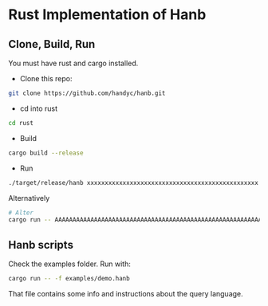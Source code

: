# Rust Implementation of Hanb

## Clone, Build, Run

You must have rust and cargo installed.

* Clone this repo:

```sh
git clone https://github.com/handyc/hanb.git
```

* cd into rust

```sh
cd rust
```

* Build

```sh
cargo build --release
```

* Run

```sh
./target/release/hanb xxxxxxxxxxxxxxxxxxxxxxxxxxxxxxxxxxxxxxxxxxxxxxxx
```

Alternatively
```sh
# Alter
cargo run -- AAAAAAAAAAAAAAAAAAAAAAAAAAAAAAAAAAAAAAAAAAAAAAAAAAAAAAAAAAAAAAAA                              <<<
```

## Hanb scripts
Check the examples folder. Run with:

```sh
cargo run -- -f examples/demo.hanb
```

That file contains some info and instructions about the query language.
